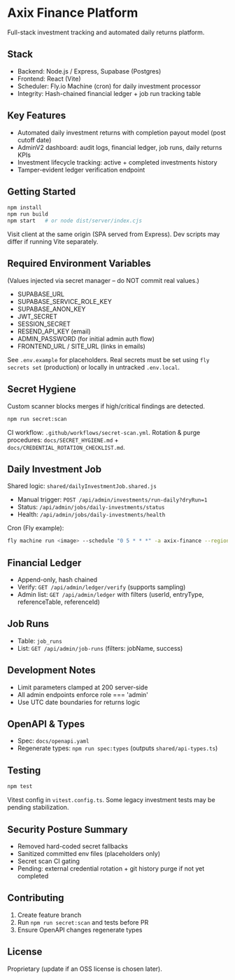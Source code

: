 # Axix Finance Platform

Full-stack investment tracking and automated daily returns platform.

## Stack

- Backend: Node.js / Express, Supabase (Postgres)
- Frontend: React (Vite)
- Scheduler: Fly.io Machine (cron) for daily investment processor
- Integrity: Hash-chained financial ledger + job run tracking table

## Key Features

- Automated daily investment returns with completion payout model (post cutoff date)
- AdminV2 dashboard: audit logs, financial ledger, job runs, daily returns KPIs
- Investment lifecycle tracking: active + completed investments history
- Tamper-evident ledger verification endpoint

## Getting Started

```bash
npm install
npm run build
npm start   # or node dist/server/index.cjs
```

Visit client at the same origin (SPA served from Express). Dev scripts may differ if running Vite separately.

## Required Environment Variables

(Values injected via secret manager – do NOT commit real values.)

- SUPABASE_URL
- SUPABASE_SERVICE_ROLE_KEY
- SUPABASE_ANON_KEY
- JWT_SECRET
- SESSION_SECRET
- RESEND_API_KEY (email)
- ADMIN_PASSWORD (for initial admin auth flow)
- FRONTEND_URL / SITE_URL (links in emails)

See `.env.example` for placeholders. Real secrets must be set using `fly secrets set` (production) or locally in untracked `.env.local`.

## Secret Hygiene

Custom scanner blocks merges if high/critical findings are detected.

```bash
npm run secret:scan
```

CI workflow: `.github/workflows/secret-scan.yml`.
Rotation & purge procedures: `docs/SECRET_HYGIENE.md` + `docs/CREDENTIAL_ROTATION_CHECKLIST.md`.

## Daily Investment Job

Shared logic: `shared/dailyInvestmentJob.shared.js`

- Manual trigger: `POST /api/admin/investments/run-daily?dryRun=1`
- Status: `/api/admin/jobs/daily-investments/status`
- Health: `/api/admin/jobs/daily-investments/health`

Cron (Fly example):

```bash
fly machine run <image> --schedule "0 5 * * *" -a axix-finance --region iad --command "node /app/scripts/auto-investment-processor.js"
```

## Financial Ledger

- Append-only, hash chained
- Verify: `GET /api/admin/ledger/verify` (supports sampling)
- Admin list: `GET /api/admin/ledger` with filters (userId, entryType, referenceTable, referenceId)

## Job Runs

- Table: `job_runs`
- List: `GET /api/admin/job-runs` (filters: jobName, success)

## Development Notes

- Limit parameters clamped at 200 server-side
- All admin endpoints enforce role === 'admin'
- Use UTC date boundaries for returns logic

## OpenAPI & Types

- Spec: `docs/openapi.yaml`
- Regenerate types: `npm run spec:types` (outputs `shared/api-types.ts`)

## Testing

```bash
npm test
```

Vitest config in `vitest.config.ts`. Some legacy investment tests may be pending stabilization.

## Security Posture Summary

- Removed hard-coded secret fallbacks
- Sanitized committed env files (placeholders only)
- Secret scan CI gating
- Pending: external credential rotation + git history purge if not yet completed

## Contributing

1. Create feature branch
2. Run `npm run secret:scan` and tests before PR
3. Ensure OpenAPI changes regenerate types

## License

Proprietary (update if an OSS license is chosen later).
